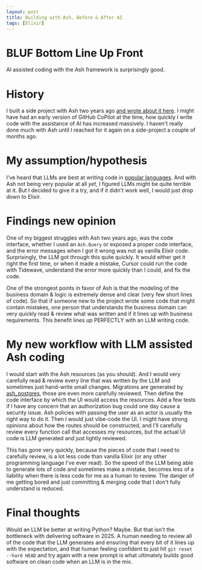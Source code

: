 ```yaml
---
layout: post
title: Building with Ash, Before & After AI
tags: [Elixir]
---
```


# BLUF Bottom Line Up Front

AI assisted coding with the Ash framework is surprisingly good.

# History

I built a side project with Ash two years ago [and wrote about it here](https://dewetblomerus.com/2023/11/26/first-thoughts-on-ash.html). I might have had an early version of GitHub CoPilot at the time, how quickly I write code with the assistance of AI has increased massively. I haven't really done much with Ash until I reached for it again on a side-project a couple of months ago.

# My assumption/hypothesis

I've heard that LLMs are best at writing code in [popular languages](https://www.tiobe.com/tiobe-index/). And with Ash not being very popular at all _yet_, I figured LLMs might be quite terrible at it. But I decided to give it a try, and if it didn't work well, I would just drop down to Elixir.

# Findings new opinion

One of my biggest struggles with Ash two years ago, was the code interface, whether I used an `Ash.Query` or exposed a proper code interface, and the error messages when I got it wrong was not as vanilla Elixir code. Surprisingly, the LLM got through this quite quickly. It would either get it right the first time, or when it made a mistake, Cursor could run the code with Tidewave, understand the error more quickly than I could, and fix the code.

One of the strongest points in favor of Ash is that the modeling of the business domain & logic is extremely dense and clear (very few short lines of code). So that if someone new to the project wrote some code that might contain mistakes, one person that understands the business domain can very quickly read & review what was written and if it lines up with business requirements. This benefit lines up PERFECTLY with an LLM writing code.

# My new workflow with LLM assisted Ash coding

I would start with the Ash resources (as you should). And I would very carefully read & review every line that was written by the LLM and sometimes just hand-write small changes. Migrations are generated by [ash_postgres](https://hex.pm/packages/ash_postgres), those are even more carefully reviewed. Then define the code interface by which the UI would access the resources. Add a few tests if I have any concern that an authorization bug could one day cause a security issue. Ash policies with passing the user as an actor is usually the right way to do it. Then I would just vibe-code the UI. I might have strong opinions about how the routes should be constructed, and I'll carefully review every function call that accesses my resources, but the actual UI code is LLM generated and just lightly reviewed.

This has gone very quickly, because the pieces of code that I need to carefully review, is a lot less code than vanilla Elixir (or any other programming language I've ever read). So the speed of the LLM being able to generate lots of code and sometimes make a mistake, becomes less of a liability when there is less code for me as a human to review. The danger of me getting bored and just committing & merging code that I don't fully understand is reduced.

# Final thoughts

Would an LLM be better at writing Python? Maybe. But that isn't the bottleneck with delivering software in 2025. A human needing to review all of the code that the LLM generates and ensuring that every bit of it lines up with the expectation, and that human feeling confident to just hit `git reset --hard HEAD` and try again with a new prompt is what ultimately builds good software on clean code when an LLM is in the mix.

